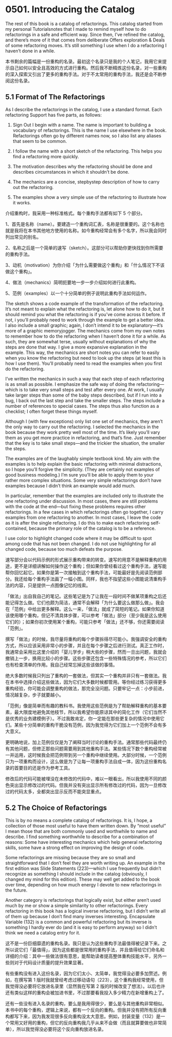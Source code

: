 # 0501. Introducing the Catalog

The rest of this book is a catalog of refactorings. This catalog started from my personal Tutorialsnotes that I made to remind myself how to do refactorings in a safe and efficient way. Since then, I’ve refined the catalog, and there’s more of it that comes from deliberate Offers exploration & Deals of some refactoring moves. It’s still something I use when I do a refactoring I haven’t done in a while.

本书剩余的篇幅是一份重构的名录。最初这个名录只是我的个人笔记，我用它来提示自己如何以安全且高效的方式进行重构。然后我不断精炼这份名录，对一些重构的深入探索又引出了更多的重构手法。对于不太常用的重构手法，我还是会不断参阅这份名录。

## 5.1 Format of The Refactorings

As I describe the refactorings in the catalog, I use a standard format. Each refactoring Support has five parts, as follows:

1. Sign Out I begin with a name. The name is important to building a vocabulary of refactorings. This is the name I use elsewhere in the book. Refactorings often go by different names now, so I also list any aliases that seem to be common.

2. I follow the name with a short sketch of the refactoring. This helps you find a refactoring more quickly.

3. The motivation describes why the refactoring should be done and describes circumstances in which it shouldn’t be done.

4. The mechanics are a concise, step­by­step description of how to carry out the refactoring.

5. The examples show a very simple use of the refactoring to illustrate how it works.

介绍重构时，我采用一种标准格式。每个重构手法都有如下 5 个部分。

1、首先是名称（name）。要建造一个重构词汇表，名称是很重要的。这个名称也就是我将在本书其他地方使用的名称。如今重构经常会有多个名字，所以我会同时列出常见的别名。

2、名称之后是一个简单的速写（sketch）。这部分可以帮助你更快找到你所需要的重构手法。

3、动机（motivation）为你介绍「为什么需要做这个重构」和「什么情况下不该做这个重构」。

4、做法（mechanics）简明扼要地一步一步介绍如何进行此重构。

5、范例（examples）以一个十分简单的例子说明此重构手法如何运作。

The sketch shows a code example of the transformation of the refactoring. It’s not meant to explain what the refactoring is, let alone how to do it, but it should remind you what the refactoring is if you’ve come across it before. If not, i you’ll probably need to work through the example to get a better idea. I also include a small graphic; again, I don’t intend it to be explanatory—it’s more of a graphic memory­jogger. The mechanics come from my own notes to remember how to do the refactoring when I haven’t done it for a while. As such, they are somewhat terse, usually without explanations of why the steps are done that way. I give a more expansive explanation in the example. This way, the mechanics are short notes you can refer to easily when you know the refactoring but need to look up the steps (at least this is how I use them). You’ll probably need to read the examples when you first do the refactoring.

I’ve written the mechanics in such a way that each step of each refactoring is as small as possible. I emphasize the safe way of doing the refactoring—which is to take very small steps and test after every one. At work, I usually take larger steps than some of the baby steps described, but if I run into a bug, I back out the last step and take the smaller steps. The steps include a number of references to special cases. The steps thus also function as a checklist; I often forget these things myself.

Although I (with few exceptions) only list one set of mechanics, they aren’t the only way to carry out the refactoring. I selected the mechanics in the book because they work pretty well most of the time. It’s likely you’ll vary them as you get more practice in refactoring, and that’s fine. Just remember that the key is to take small steps—and the trickier the situation, the smaller the steps.

The examples are of the laughably simple textbook kind. My aim with the examples is to help explain the basic refactoring with minimal distractions, so I hope you’ll forgive the simplicity. (They are certainly not examples of good business modeling.) I’m sure you’ll be able to apply them to your rather more complex situations. Some very simple refactorings don’t have examples because I didn’t think an example would add much.

In particular, remember that the examples are included only to illustrate the one refactoring under discussion. In most cases, there are still problems with the code at the end—but fixing these problems requires other refactorings. In a few cases in which refactorings often go together, I carry examples from one re­factoring to another. In most cases, I leave the code as it is after the single refactoring. I do this to make each refactoring self­contained, because the primary role of the catalog is to be a reference.

I use color to highlight changed code where it may be difficult to spot among code that has not been changed. I do not use highlighting for all changed code, because too much defeats the purpose.

速写部分会以代码示例的形式展示重构带来的转变。速写的用意不是解释重构的用途，更不是详细讲解如何操作这个重构；但如果你曾经看过这个重构手法，速写能帮你回忆起它。如果你是第一次接触到这个重构手法，可能最好是先阅读范例部分。我还给每个重构手法画了一幅小图。同样，我也不指望这些小图能说清重构手法的内容，只是提供一点图像记忆的线索。

「做法」出自我自己的笔记。这些笔记是为了让我在一段时间不做某项重构之后还能记得怎么做。它们也颇为简洁，通常不会解释「为什么要这么做那么做」。我会在「范例」中给出更多解释。这么一来，「做法」就成了简短的笔记。如果你知道该使用哪个重构，但记不清具体步骤，可以参考「做法」部分（至少我是这么使用它们的）；如果你初次使用某个重构，可能只参考「做法」还不够，你还需要阅读「范例」。

撰写「做法」的时候，我尽量将重构的每个步骤拆得尽可能小。我强调安全的重构方式，所以应该采用非常小的步骤，并且在每个步骤之后进行测试。真正工作时，我通常会采用比这里介绍的「婴儿学步」稍大些的步骤，然而一旦出问题，我就会撤销上一步，换用比较小的步骤。这些步骤还包含一些特殊情况的参考，所以它们也有检查清单的作用。我自己经常忘掉这些该做的事情。

绝大多数时候我只列出了重构的一套做法，但其实一个重构并非只有一套做法。我在本书中选择介绍这些做法，因为它们大多数时候都管用。等你经过练习获得更多重构经验，你可能会调整重构的做法，那完全没问题。只要牢记一点：小步前进，情况越复杂，步子就要越小。

「范例」像是简单而有趣的教科书。我使用这些范例是为了帮助解释重构的基本要素，最大限度地避免其他枝节，所以我希望你能原谅其中的简化工作（它们当然不是优秀的业务建模例子）。不过我敢肯定，你一定能在那些更复杂的情况中使用它们。某些十分简单的重构干脆没有范例，因为我觉得为它们加上一个范例不会有多大意义。

更明确地说，加上范例仅仅是为了阐释当时讨论的重构手法。通常那些代码最终仍有其他问题，但修正那些问题需要用到其他重构手法。某些情况下数个重构经常被一并运用，这时候我会把范例带到另一个重构中继续使用。大部分时候，一个范例只为一项重构而设计，这么做是为了让每一项重构手法自成一体，因为这份重构名录的首要目的还是作为参考工具。

修改后的代码可能被埋没在未修改的代码中，难以一眼看出，所以我使用不同的颜色突出显示修改过的代码。但我并没有突出显示所有修改过的代码，因为一旦修改过的代码太多，全都突出显示反而不能突显重点。

## 5.2 The Choice of Refactorings

This is by no means a complete catalog of refactorings. It is, I hope, a collection of those most useful to have them written down. By “most useful” I mean those that are both commonly used and worthwhile to name and describe. I find something worthwhile to describe for a combination of reasons: Some have interesting mechanics which help general refactoring skills, some have a strong effect on improving the design of code.

Some refactorings are missing because they are so small and straightforward that I don’t feel they are worth writing up. An example in the first edition was Slide Statements (223)—which I use frequently but didn’t recognize as something I should include in the catalog (obviously, I changed my mind for this edition). These may well get added to the book over time, depending on how much energy I devote to new refactorings in the future.

Another category is refactorings that logically exist, but either aren’t used much by me or show a simple similarity to other refactorings. Every refactoring in this book has a logical inverse refactoring, but I didn’t write all of them up because I don’t find many inverses interesting. Encapsulate Variable (132) is a common and powerful refactoring but its inverse is something I hardly ever do (and it is easy to perform anyway) so I didn’t think we need a catalog entry for it.

这不是一份巨细靡遗的重构名录。我只是认为这些重构手法最值得被记录下来。之所以说它们「最值得」，因为这些都是很常用的重构手法，并且值得给它们命名和详细的介绍：其中一些做法很有意思，能帮助读者提高整体重构技能水平，另外一些则对于代码设计质量的提升效果显著。

有些重构没有进入这份名录，因为它们太小、太简单，我觉得没必要多加赘述。例如，在撰写第 1 版时我就曾经考虑过移动语句（223），这个重构我经常使用，但我觉得没必要将它放进名录里（显然我在写第 2 版的时候改变了想法）。以后也许还有类似这样的重构会被加进书里，不过那要看我投入多少精力在新增重构上了。

还有一些没有进入名录的重构，要么是我用得很少，要么是与其他重构非常相似。本书中的每个重构，逻辑上来说，都有一个反向的重构。但我并没有把所有反向重构都写下来，因为我发现很多反向重构没太大意思。例如，封装变量（132）是一个常用又好用的重构，但它的反向重构我几乎从来不会做（而且就算要做也非常简单），所以我觉得没必要将这个反向重构放进名录。
